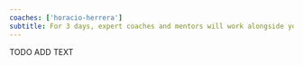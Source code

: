 ```yaml
---
coaches: ['horacio-herrera']
subtitle: For 3 days, expert coaches and mentors will work alongside you in Barcelona on real-world React problems so you return to work as a Senior React developer
---
```


TODO ADD TEXT
